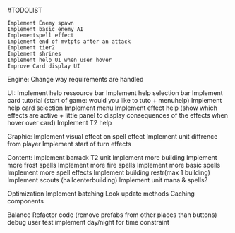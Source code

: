 
#TODOLIST

	Implement Enemy spawn
	Implement basic enemy AI
	Implementspell effect
	implement end of mvtpts after an attack
	Implement tier2
	Implement shrines 
	Implement help UI when user hover
	Improve Card display UI
	
Engine:
Change way requirements are handled

UI:
	Implement help ressource bar
	Implement help selection bar
	Implement card tutorial (start of game: would you like to tuto + menuhelp)
	Implement help card selection
	Implement menu
Implement effect help (show which effects are active + little panel to display consequences of the effects when hover over card)
Implement T2 help
	
Graphic:
Implement visual effect on spell effect
Implement unit diffrence from player
Implement start of turn effects
	
Content:
Implement barrack T2 unit
Implement more building
Implement more frost spells
Implement more fire spells
Implement more basic spells
Implement more spell effects
Implement building restr(max 1 building)
Implement scouts (hallcenterbuilding)
Implement unit mana & spells?

Optimization
Implement batching
Look update methods
Caching components

Balance
Refactor code (remove prefabs from other places than buttons)
debug
user test
implement day/night for time constraint